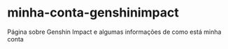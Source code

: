 # minha-conta-genshinimpact
Página sobre Genshin Impact e algumas informações de como está minha conta
